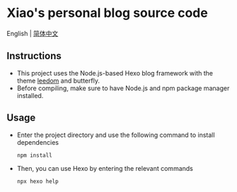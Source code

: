# Xiao's personal blog source code

English | [简体中文](README_CN.md)

## Instructions

- This project uses the Node.js-based Hexo blog framework with the theme [leedom](https://github.com/leedom92/hexo-theme-leedom) and butterfly.
- Before compiling, make sure to have Node.js and npm package manager installed.

## Usage

- Enter the project directory and use the following command to install dependencies

  ```shell
  npm install
  ```

- Then, you can use Hexo by entering the relevant commands

  ```shell
  npx hexo help
  ```
